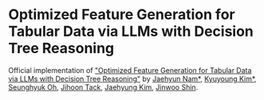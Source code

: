 # Optimized Feature Generation for Tabular Data via LLMs with Decision Tree Reasoning
Official implementation of ["Optimized Feature Generation for Tabular Data via LLMs with Decision Tree Reasoning"](https://arxiv.org/abs/2406.08527) by [Jaehyun Nam*](https://jaehyun513.github.io/), [Kyuyoung Kim*](https://kykim0.github.io/), [Seunghyuk Oh](https://seunghyukoh.com/), [Jihoon Tack](https://jihoontack.github.io/), [Jaehyung Kim](https://sites.google.com/view/jaehyungkim), [Jinwoo Shin](https://alinlab.kaist.ac.kr/shin.html).

